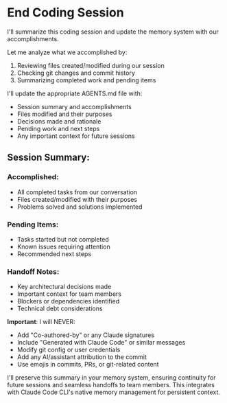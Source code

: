 # End Coding Session

I'll summarize this coding session and update the memory system with our accomplishments.

Let me analyze what we accomplished by:
1. Reviewing files created/modified during our session
2. Checking git changes and commit history
3. Summarizing completed work and pending items

I'll update the appropriate AGENTS.md file with:
- Session summary and accomplishments
- Files modified and their purposes
- Decisions made and rationale
- Pending work and next steps
- Any important context for future sessions

## Session Summary:

### Accomplished:
- All completed tasks from our conversation
- Files created/modified with their purposes
- Problems solved and solutions implemented

### Pending Items:
- Tasks started but not completed
- Known issues requiring attention
- Recommended next steps

### Handoff Notes:
- Key architectural decisions made
- Important context for team members
- Blockers or dependencies identified
- Technical debt considerations

**Important**: I will NEVER:
- Add "Co-authored-by" or any Claude signatures
- Include "Generated with Claude Code" or similar messages
- Modify git config or user credentials
- Add any AI/assistant attribution to the commit
- Use emojis in commits, PRs, or git-related content

I'll preserve this summary in your memory system, ensuring continuity for future sessions and seamless handoffs to team members. This integrates with Claude Code CLI's native memory management for persistent context.